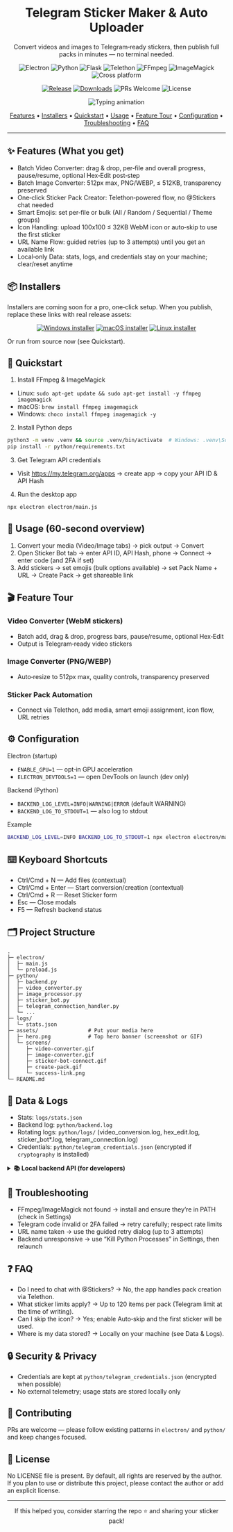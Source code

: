 <h1 align="center">Telegram Sticker Maker & Auto Uploader</h1>
<p align="center">Convert videos and images to Telegram‑ready stickers, then publish full packs in minutes — no terminal needed.</p>

<p align="center">
  <img alt="Electron" src="https://img.shields.io/badge/Electron-47848F?logo=electron&logoColor=white&style=for-the-badge" />
  <img alt="Python" src="https://img.shields.io/badge/Python-3776AB?logo=python&logoColor=white&style=for-the-badge" />
  <img alt="Flask" src="https://img.shields.io/badge/Flask-000000?logo=flask&logoColor=white&style=for-the-badge" />
  <img alt="Telethon" src="https://img.shields.io/badge/Telethon-2CA5E0?logo=telegram&logoColor=white&style=for-the-badge" />
  <img alt="FFmpeg" src="https://img.shields.io/badge/FFmpeg-007808?logo=ffmpeg&logoColor=white&style=for-the-badge" />
  <img alt="ImageMagick" src="https://img.shields.io/badge/ImageMagick-000000?style=for-the-badge" />
  <img alt="Cross platform" src="https://img.shields.io/badge/OS-Windows%20%7C%20macOS%20%7C%20Linux-555?style=for-the-badge" />
</p>
<p align="center">
  <a href="#-installers"><img alt="Release" src="https://img.shields.io/badge/Release-Coming%20Soon-ff9800?style=for-the-badge" /></a>
  <a href="https://github.com/USER/REPO/releases"><img alt="Downloads" src="https://img.shields.io/badge/Downloads-GitHub%20Releases-2ea44f?style=for-the-badge" /></a>
  <img alt="PRs Welcome" src="https://img.shields.io/badge/PRs-Welcome-0aa8d1?style=for-the-badge" />
  <img alt="License" src="https://img.shields.io/badge/License-All%20rights%20reserved-555?style=for-the-badge" />
</p>

<p align="center">
  <img src="https://readme-typing-svg.demolab.com?font=Inter&size=20&duration=3500&pause=1000&color=36C5F0&center=true&vCenter=true&width=700&lines=Convert+videos+%E2%86%92+WebM;Convert+images+%E2%86%92+512px+PNG%2FWEBP;Auto-upload+entire+sticker+packs;Guided+Telegram+auth+%26+pack+creation" alt="Typing animation" />
</p>

<!-- HERO: Add a wide screenshot or GIF at assets/hero.png (recommended width ~1200px) -->
<!-- Example placeholder: assets/hero.png -->

<p align="center">
  <a href="#-features">Features</a> •
  <a href="#-installers">Installers</a> •
  <a href="#-quickstart">Quickstart</a> •
  <a href="#-usage">Usage</a> •
  <a href="#-feature-tour">Feature Tour</a> •
  <a href="#-configuration">Configuration</a> •
  <a href="#-troubleshooting">Troubleshooting</a> •
  <a href="#-faq">FAQ</a>
</p>

---

## ✨ Features (What you get)
- Batch Video Converter: drag & drop, per‑file and overall progress, pause/resume, optional Hex‑Edit post‑step
- Batch Image Converter: 512px max, PNG/WEBP, ≤ 512KB, transparency preserved
- One‑click Sticker Pack Creator: Telethon‑powered flow, no @Stickers chat needed
- Smart Emojis: set per‑file or bulk (All / Random / Sequential / Theme groups)
- Icon Handling: upload 100x100 ≤ 32KB WebM icon or auto‑skip to use the first sticker
- URL Name Flow: guided retries (up to 3 attempts) until you get an available link
- Local‑only Data: stats, logs, and credentials stay on your machine; clear/reset anytime

## 📦 Installers
Installers are coming soon for a pro, one‑click setup. When you publish, replace these links with real release assets:

<p align="center">
  <a href="https://github.com/USER/REPO/releases/latest"><img src="https://img.shields.io/badge/Windows-EXE-0078D6?style=for-the-badge&logo=windows&logoColor=white" alt="Windows installer"/></a>
  <a href="https://github.com/USER/REPO/releases/latest"><img src="https://img.shields.io/badge/macOS-DMG-000000?style=for-the-badge&logo=apple&logoColor=white" alt="macOS installer"/></a>
  <a href="https://github.com/USER/REPO/releases/latest"><img src="https://img.shields.io/badge/Linux-AppImage%2FDEB-FCC624?style=for-the-badge&logo=linux&logoColor=black" alt="Linux installer"/></a>
</p>

Or run from source now (see Quickstart).

## 🚀 Quickstart

1) Install FFmpeg & ImageMagick
- Linux: `sudo apt-get update && sudo apt-get install -y ffmpeg imagemagick`
- macOS: `brew install ffmpeg imagemagick`
- Windows: `choco install ffmpeg imagemagick -y`

2) Install Python deps
```bash
python3 -m venv .venv && source .venv/bin/activate  # Windows: .venv\Scripts\activate
pip install -r python/requirements.txt
```

3) Get Telegram API credentials
- Visit https://my.telegram.org/apps → create app → copy your API ID & API Hash

4) Run the desktop app
```bash
npx electron electron/main.js
```

## 🧭 Usage (60‑second overview)
1) Convert your media (Video/Image tabs) → pick output → Convert
2) Open Sticker Bot tab → enter API ID, API Hash, phone → Connect → enter code (and 2FA if set)
3) Add stickers → set emojis (bulk options available) → set Pack Name + URL → Create Pack → get shareable link

## 🎬 Feature Tour

<!-- Add GIFs/screenshots to the paths below. Keep width ~900–1200px for readability. -->

### Video Converter (WebM stickers)
- Batch add, drag & drop, progress bars, pause/resume, optional Hex‑Edit
- Output is Telegram‑ready video stickers
<!-- Add GIF: assets/screens/video-converter.gif -->

### Image Converter (PNG/WEBP)
- Auto‑resize to 512px max, quality controls, transparency preserved
<!-- Add GIF: assets/screens/image-converter.gif -->

### Sticker Pack Automation
- Connect via Telethon, add media, smart emoji assignment, icon flow, URL retries
<!-- Add GIF: assets/screens/sticker-bot-connect.gif -->
<!-- Add GIF: assets/screens/create-pack.gif -->
<!-- Add PNG: assets/screens/success-link.png -->

## ⚙️ Configuration

Electron (startup)
- `ENABLE_GPU=1` — opt‑in GPU acceleration
- `ELECTRON_DEVTOOLS=1` — open DevTools on launch (dev only)

Backend (Python)
- `BACKEND_LOG_LEVEL=INFO|WARNING|ERROR` (default WARNING)
- `BACKEND_LOG_TO_STDOUT=1` — also log to stdout

Example
```bash
BACKEND_LOG_LEVEL=INFO BACKEND_LOG_TO_STDOUT=1 npx electron electron/main.js
```

## ⌨️ Keyboard Shortcuts
- Ctrl/Cmd + N — Add files (contextual)
- Ctrl/Cmd + Enter — Start conversion/creation (contextual)
- Ctrl/Cmd + R — Reset Sticker form
- Esc — Close modals
- F5 — Refresh backend status

## 🗂 Project Structure
```text
.
├─ electron/
│  ├─ main.js
│  └─ preload.js
├─ python/
│  ├─ backend.py
│  ├─ video_converter.py
│  ├─ image_processor.py
│  ├─ sticker_bot.py
│  ├─ telegram_connection_handler.py
│  └─ ...
├─ logs/
│  └─ stats.json
├─ assets/                # Put your media here
│  ├─ hero.png            # Top hero banner (screenshot or GIF)
│  └─ screens/
│     ├─ video-converter.gif
│     ├─ image-converter.gif
│     ├─ sticker-bot-connect.gif
│     ├─ create-pack.gif
│     └─ success-link.png
└─ README.md
```

## 🧾 Data & Logs
- Stats: `logs/stats.json`
- Backend log: `python/backend.log`
- Rotating logs: `python/logs/` (video_conversion.log, hex_edit.log, sticker_bot*.log, telegram_connection.log)
- Credentials: `python/telegram_credentials.json` (encrypted if `cryptography` is installed)

<details>
<summary><b>📚 Local backend API (for developers)</b></summary>

Base URL: `http://127.0.0.1:5000`

Health & system
- GET `/api/health`
- GET `/api/system-stats`
- GET `/api/database-stats`
- POST `/api/reset-stats`
- POST `/api/clear-logs`

Video
- POST `/api/convert-videos` — body: `{ files, output_dir, process_id? }`
- GET `/api/conversion-progress/<process_id>`
- POST `/api/hex-edit` — body: `{ files, output_dir }`
- POST `/api/stop-process` | `/api/pause-operation` | `/api/resume-operation`

Images
- GET `/api/image/check-imagemagick`
- POST `/api/image/metadata`
- POST `/api/image/process`
- POST `/api/image/process-batch`
- GET `/api/image/process-status/<process_id>`
- POST `/api/image/convert-single`

Telegram connection
- GET `/api/telegram/connection-status`
- POST `/api/telegram/connect`
- POST `/api/telegram/verify-code`
- POST `/api/telegram/verify-password`
- POST `/api/telegram/cleanup-session` | `/api/telegram/force-reset`

Sticker automation
- POST `/api/sticker/create-pack`
- POST `/api/sticker/skip-icon`
- POST `/api/sticker/upload-icon`
- POST `/api/sticker/submit-url-name`

Maintenance
- POST `/api/clear-session`
- POST `/api/clear-credentials`
- POST `/api/kill-our-processes`
</details>

## 🧩 Troubleshooting
- FFmpeg/ImageMagick not found → install and ensure they’re in PATH (check in Settings)
- Telegram code invalid or 2FA failed → retry carefully; respect rate limits
- URL name taken → use the guided retry dialog (up to 3 attempts)
- Backend unresponsive → use “Kill Python Processes” in Settings, then relaunch

## ❓ FAQ
- Do I need to chat with @Stickers? → No, the app handles pack creation via Telethon.
- What sticker limits apply? → Up to 120 items per pack (Telegram limit at the time of writing).
- Can I skip the icon? → Yes; enable Auto‑skip and the first sticker will be used.
- Where is my data stored? → Locally on your machine (see Data & Logs).

## 🔒 Security & Privacy
- Credentials are kept at `python/telegram_credentials.json` (encrypted when possible)
- No external telemetry; usage stats are stored locally only

## 🤝 Contributing
PRs are welcome — please follow existing patterns in `electron/` and `python/` and keep changes focused.

## 📜 License
No LICENSE file is present. By default, all rights are reserved by the author. If you plan to use or distribute this project, please contact the author or add an explicit license.

---

<p align="center">
  If this helped you, consider starring the repo ⭐ and sharing your sticker pack!
</p>

